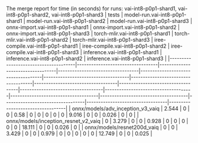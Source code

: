 The merge report for time (in seconds) for runs: vai-int8-p0p1-shard1, vai-int8-p0p1-shard2, vai-int8-p0p1-shard3
| tests                                |   model-run.vai-int8-p0p1-shard1 |   model-run.vai-int8-p0p1-shard2 |   model-run.vai-int8-p0p1-shard3 |   onnx-import.vai-int8-p0p1-shard1 |   onnx-import.vai-int8-p0p1-shard2 |   onnx-import.vai-int8-p0p1-shard3 |   torch-mlir.vai-int8-p0p1-shard1 |   torch-mlir.vai-int8-p0p1-shard2 |   torch-mlir.vai-int8-p0p1-shard3 |   iree-compile.vai-int8-p0p1-shard1 |   iree-compile.vai-int8-p0p1-shard2 |   iree-compile.vai-int8-p0p1-shard3 |   inference.vai-int8-p0p1-shard1 |   inference.vai-int8-p0p1-shard2 |   inference.vai-int8-p0p1-shard3 |
|--------------------------------------|----------------------------------|----------------------------------|----------------------------------|------------------------------------|------------------------------------|------------------------------------|-----------------------------------|-----------------------------------|-----------------------------------|-------------------------------------|-------------------------------------|-------------------------------------|----------------------------------|----------------------------------|----------------------------------|
| onnx/models/adv_inception_v3_vaiq    |                            2.544 |                            0     |                            0     |                               0.58 |                              0     |                              0     |                                 0 |                                 0 |                                 0 |                               9.016 |                               0     |                               0     |                            0.026 |                            0     |                            0     |
| onnx/models/inception_resnet_v2_vaiq |                            0     |                            3.279 |                            0     |                               0    |                              0.928 |                              0     |                                 0 |                                 0 |                                 0 |                               0     |                              18.111 |                               0     |                            0     |                            0.026 |                            0     |
| onnx/models/resnet200d_vaiq          |                            0     |                            0     |                            3.429 |                               0    |                              0     |                              0.979 |                                 0 |                                 0 |                                 0 |                               0     |                               0     |                              12.749 |                            0     |                            0     |                            0.025 |
